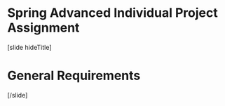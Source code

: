# Spring Advanced Individual Project Assignment

[slide hideTitle]

# General Requirements


[/slide]